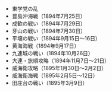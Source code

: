 * 東学党の乱
* 豊島沖海戦（1894年7月25日）
* 成歓の戦い（1894年7月29日）
* 牙山の戦い（1894年7月30日）
* 平壌の戦い（1894年9月15日～16日）
* 黄海海戦（1894年9月17日）
* 九連城の戦い（1894年10月26日）
* 大連・旅順攻略（1894年11月7日～21日）
* 威海衛攻略（1895年1月30日～2月2日）
* 威海衛海戦（1895年2月5日～12日）
* 田庄台の戦い（1895年3月9日）
